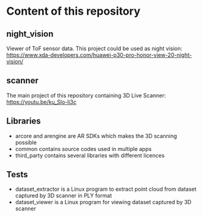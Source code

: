 # Content of this repository

## night_vision
Viewer of ToF sensor data. This project could be used as night vision: https://www.xda-developers.com/huawei-p30-pro-honor-view-20-night-vision/

## scanner
The main project of this repository containing 3D Live Scanner: https://youtu.be/ku_Slo-li3c

## Libraries
* arcore and arengine are AR SDKs which makes the 3D scanning possible
* common contains source codes used in multiple apps
* third_party contains several libraries with different licences

## Tests
* dataset_extractor is a Linux program to extract point cloud from dataset captured by 3D scanner in PLY format
* dataset_viewer is a Linux program for viewing dataset captured by 3D scanner
